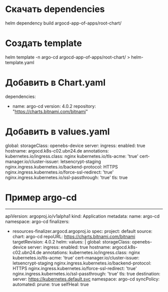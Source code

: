 # Скачать dependencies
helm dependency build argocd-app-of-apps/root-chart/
# Создать template
helm template -n argo-cd argocd-app-of-apps/root-chart/ > helm-template.yaml

# Добавить в Chart.yaml
dependencies:
- name: argo-cd
  version: 4.0.2
  repository: "https://charts.bitnami.com/bitnami"

# Добавить в values.yaml
global:
  storageClass: openebs-device
server:
  ingress:
    enabled: true
    hostname: argocd.k8s-c02.ubn24.de
    annotations:
      kubernetes.io/ingress.class: nginx
      kubernetes.io/tls-acme: 'true'
      cert-manager.io/cluster-issuer: letsencrypt-staging
      nginx.ingress.kubernetes.io/backend-protocol: HTTPS
      nginx.ingress.kubernetes.io/force-ssl-redirect: 'true'
      nginx.ingress.kubernetes.io/ssl-passthrough: 'true'
    tls: true

# Пример argo-cd
---
apiVersion: argoproj.io/v1alpha1
kind: Application
metadata:
  name: argo-cd
  namespace: argo-cd
  finalizers:
  - resources-finalizer.argocd.argoproj.io
spec:
  project: default
  source:
    chart: argo-cd
    repoURL: https://charts.bitnami.com/bitnami
    targetRevision: 4.0.2
    helm:
      values: |
        global:
          storageClass: openebs-device
        server:
          ingress:
            enabled: true
            hostname: argocd.k8s-c02.ubn24.de
            annotations:
              kubernetes.io/ingress.class: nginx
              kubernetes.io/tls-acme: 'true'
              cert-manager.io/cluster-issuer: letsencrypt-staging
              nginx.ingress.kubernetes.io/backend-protocol: HTTPS
              nginx.ingress.kubernetes.io/force-ssl-redirect: 'true'
              nginx.ingress.kubernetes.io/ssl-passthrough: 'true'
            tls: true
  destination:
    server: https://kubernetes.default.svc
    namespace: argo-cd
  syncPolicy:
    automated:
      prune: true
      selfHeal: true
